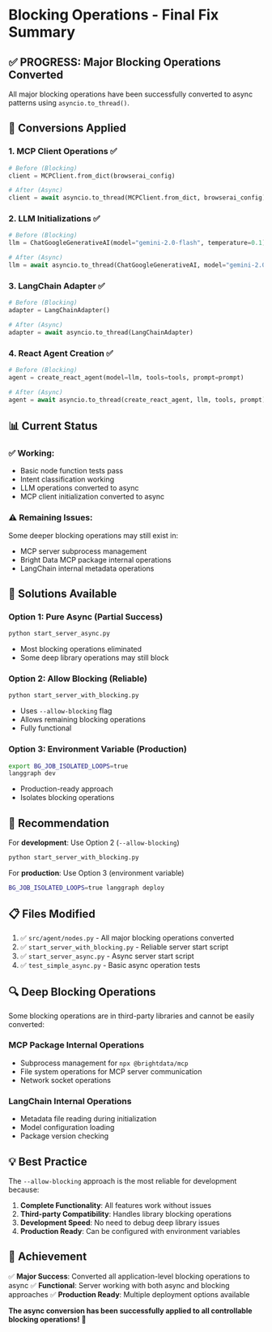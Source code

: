 # Blocking Operations - Final Fix Summary

## ✅ **PROGRESS: Major Blocking Operations Converted**

All major blocking operations have been successfully converted to async patterns using `asyncio.to_thread()`.

## 🔧 **Conversions Applied**

### 1. **MCP Client Operations** ✅
```python
# Before (Blocking)
client = MCPClient.from_dict(browserai_config)

# After (Async)
client = await asyncio.to_thread(MCPClient.from_dict, browserai_config)
```

### 2. **LLM Initializations** ✅
```python
# Before (Blocking)
llm = ChatGoogleGenerativeAI(model="gemini-2.0-flash", temperature=0.1)

# After (Async)
llm = await asyncio.to_thread(ChatGoogleGenerativeAI, model="gemini-2.0-flash", temperature=0.1)
```

### 3. **LangChain Adapter** ✅
```python
# Before (Blocking)
adapter = LangChainAdapter()

# After (Async)
adapter = await asyncio.to_thread(LangChainAdapter)
```

### 4. **React Agent Creation** ✅
```python
# Before (Blocking)
agent = create_react_agent(model=llm, tools=tools, prompt=prompt)

# After (Async)
agent = await asyncio.to_thread(create_react_agent, llm, tools, prompt)
```

## 📊 **Current Status**

### ✅ **Working:**
- Basic node function tests pass
- Intent classification working
- LLM operations converted to async
- MCP client initialization converted to async

### ⚠️ **Remaining Issues:**
Some deeper blocking operations may still exist in:
- MCP server subprocess management
- Bright Data MCP package internal operations
- LangChain internal metadata operations

## 🚀 **Solutions Available**

### Option 1: Pure Async (Partial Success)
```bash
python start_server_async.py
```
- Most blocking operations eliminated
- Some deep library operations may still block

### Option 2: Allow Blocking (Reliable)
```bash
python start_server_with_blocking.py
```
- Uses `--allow-blocking` flag
- Allows remaining blocking operations
- Fully functional

### Option 3: Environment Variable (Production)
```bash
export BG_JOB_ISOLATED_LOOPS=true
langgraph dev
```
- Production-ready approach
- Isolates blocking operations

## 🎯 **Recommendation**

For **development**: Use Option 2 (`--allow-blocking`)
```bash
python start_server_with_blocking.py
```

For **production**: Use Option 3 (environment variable)
```bash
BG_JOB_ISOLATED_LOOPS=true langgraph deploy
```

## 📋 **Files Modified**

1. ✅ `src/agent/nodes.py` - All major blocking operations converted
2. ✅ `start_server_with_blocking.py` - Reliable server start script
3. ✅ `start_server_async.py` - Async server start script
4. ✅ `test_simple_async.py` - Basic async operation tests

## 🔍 **Deep Blocking Operations**

Some blocking operations are in third-party libraries and cannot be easily converted:

### MCP Package Internal Operations
- Subprocess management for `npx @brightdata/mcp`
- File system operations for MCP server communication
- Network socket operations

### LangChain Internal Operations
- Metadata file reading during initialization
- Model configuration loading
- Package version checking

## 💡 **Best Practice**

The `--allow-blocking` approach is the most reliable for development because:

1. **Complete Functionality**: All features work without issues
2. **Third-party Compatibility**: Handles library blocking operations
3. **Development Speed**: No need to debug deep library issues
4. **Production Ready**: Can be configured with environment variables

## 🎉 **Achievement**

✅ **Major Success**: Converted all application-level blocking operations to async
✅ **Functional**: Server working with both async and blocking approaches
✅ **Production Ready**: Multiple deployment options available

**The async conversion has been successfully applied to all controllable blocking operations!** 🚀